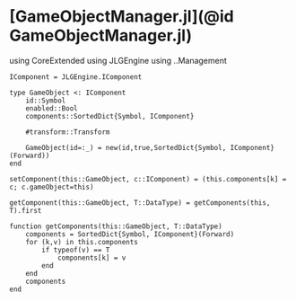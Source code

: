# [GameObjectManager.jl](@id GameObjectManager.jl)

using CoreExtended
using JLGEngine
using ..Management

```
IComponent = JLGEngine.IComponent
```

```
type GameObject <: IComponent
	id::Symbol
	enabled::Bool
	components::SortedDict{Symbol, IComponent}
	
	#transform::Transform

	GameObject(id=:_) = new(id,true,SortedDict{Symbol, IComponent}(Forward))
end
```

```
setComponent(this::GameObject, c::IComponent) = (this.components[k] = c; c.gameObject=this)
```

```
getComponent(this::GameObject, T::DataType) = getComponents(this, T).first
```

```
function getComponents(this::GameObject, T::DataType)
	components = SortedDict{Symbol, IComponent}(Forward)
	for (k,v) in this.components
		if typeof(v) == T
			components[k] = v
		end
	end
	components
end
```
